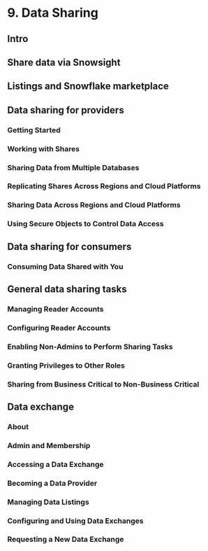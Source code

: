 # 9. Data Sharing
## Intro

## Share data via Snowsight

## Listings and Snowflake marketplace

## Data sharing for providers
### Getting Started

### Working with Shares

### Sharing Data from Multiple Databases

### Replicating Shares Across Regions and Cloud Platforms

### Sharing Data Across Regions and Cloud Platforms

### Using Secure Objects to Control Data Access

## Data sharing for consumers
### Consuming Data Shared with You

## General data sharing tasks
### Managing Reader Accounts
### Configuring Reader Accounts
### Enabling Non-Admins to Perform Sharing Tasks
### Granting Privileges to Other Roles
### Sharing from Business Critical to Non-Business Critical

## Data exchange
### About

### Admin and Membership

### Accessing a Data Exchange

### Becoming a Data Provider

### Managing Data Listings

### Configuring and Using Data Exchanges

### Requesting a New Data Exchange


































